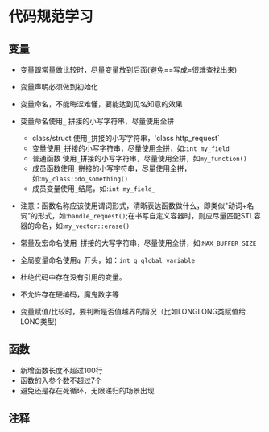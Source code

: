 # 代码规范学习
## 变量
* 变量跟常量做比较时，尽量变量放到后面(避免==写成=很难查找出来)

* 变量声明必须做到初始化
* 变量命名，不能晦涩难懂，要能达到见名知意的效果
* 变量命名使用`_` 拼接的小写字符串，尽量使用全拼
	*  class/struct 使用`_`拼接的小写字符串，'class http_request`
	* 变量使用`_`拼接的小写字符串，尽量使用全拼，如:`int my_field`
	* 普通函数 使用`_`拼接的小写字符串，尽量使用全拼，如`my_function()`
	* 成员函数使用`_`拼接的小写字符串，尽量使用全拼，如:`my_class::do_something()`
	* 成员变量使用`_`结尾，如:`int my_field_`
* 注意：函数名称应该使用谓词形式，清晰表达函数做什么，即类似"动词+名词"的形式，如:`handle_request()`;在书写自定义容器时，则应尽量匹配STL容器的命名，如:`my_vector::erase()`
* 常量及宏命名使用`_`拼接的大写字符串，尽量使用全拼，如:`MAX_BUFFER_SIZE`
* 全局变量命名使用`g_`开头，如：`int g_global_variable`
* 杜绝代码中存在没有引用的变量。
* 不允许存在硬编码，魔鬼数字等
* 变量赋值/比较时，要判断是否值越界的情况（比如LONGLONG类赋值给LONG类型)
## 函数
* 新增函数长度不超过100行
* 函数的入参个数不超过7个
* 避免还是存在死循环，无限递归的场景出现
## 注释
